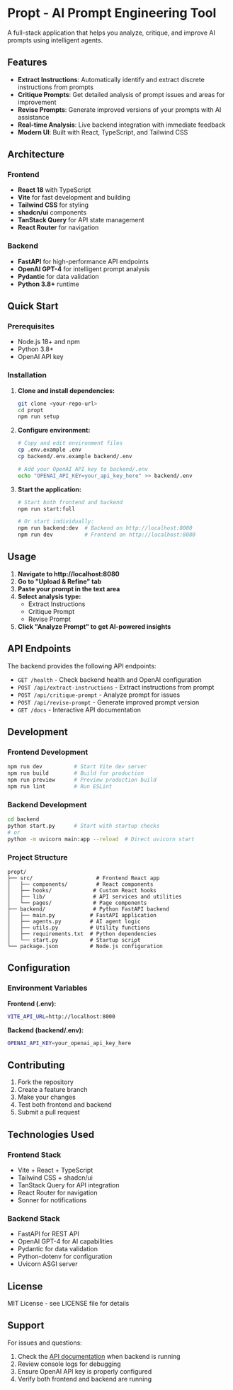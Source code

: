 # Propt - AI Prompt Engineering Tool

A full-stack application that helps you analyze, critique, and improve AI prompts using intelligent agents.

## Features

- **Extract Instructions**: Automatically identify and extract discrete instructions from prompts
- **Critique Prompts**: Get detailed analysis of prompt issues and areas for improvement  
- **Revise Prompts**: Generate improved versions of your prompts with AI assistance
- **Real-time Analysis**: Live backend integration with immediate feedback
- **Modern UI**: Built with React, TypeScript, and Tailwind CSS

## Architecture

### Frontend
- **React 18** with TypeScript
- **Vite** for fast development and building
- **Tailwind CSS** for styling
- **shadcn/ui** components
- **TanStack Query** for API state management
- **React Router** for navigation

### Backend
- **FastAPI** for high-performance API endpoints
- **OpenAI GPT-4** for intelligent prompt analysis
- **Pydantic** for data validation
- **Python 3.8+** runtime

## Quick Start

### Prerequisites
- Node.js 18+ and npm
- Python 3.8+
- OpenAI API key

### Installation

1. **Clone and install dependencies:**
   ```bash
   git clone <your-repo-url>
   cd propt
   npm run setup
   ```

2. **Configure environment:**
   ```bash
   # Copy and edit environment files
   cp .env.example .env
   cp backend/.env.example backend/.env
   
   # Add your OpenAI API key to backend/.env
   echo "OPENAI_API_KEY=your_api_key_here" >> backend/.env
   ```

3. **Start the application:**
   ```bash
   # Start both frontend and backend
   npm run start:full
   
   # Or start individually:
   npm run backend:dev  # Backend on http://localhost:8000
   npm run dev          # Frontend on http://localhost:8080
   ```

## Usage

1. **Navigate to http://localhost:8080**
2. **Go to "Upload & Refine" tab**
3. **Paste your prompt in the text area**
4. **Select analysis type:**
   - Extract Instructions
   - Critique Prompt  
   - Revise Prompt
5. **Click "Analyze Prompt" to get AI-powered insights**

## API Endpoints

The backend provides the following API endpoints:

- `GET /health` - Check backend health and OpenAI configuration
- `POST /api/extract-instructions` - Extract instructions from prompt
- `POST /api/critique-prompt` - Analyze prompt for issues
- `POST /api/revise-prompt` - Generate improved prompt version
- `GET /docs` - Interactive API documentation

## Development

### Frontend Development
```bash
npm run dev          # Start Vite dev server
npm run build        # Build for production
npm run preview      # Preview production build
npm run lint         # Run ESLint
```

### Backend Development
```bash
cd backend
python start.py      # Start with startup checks
# or
python -m uvicorn main:app --reload  # Direct uvicorn start
```

### Project Structure
```
propt/
├── src/                    # Frontend React app
│   ├── components/         # React components
│   ├── hooks/             # Custom React hooks
│   ├── lib/               # API services and utilities
│   └── pages/             # Page components
├── backend/               # Python FastAPI backend
│   ├── main.py           # FastAPI application
│   ├── agents.py         # AI agent logic
│   ├── utils.py          # Utility functions
│   ├── requirements.txt  # Python dependencies
│   └── start.py          # Startup script
└── package.json          # Node.js configuration
```

## Configuration

### Environment Variables

**Frontend (.env):**
```bash
VITE_API_URL=http://localhost:8000
```

**Backend (backend/.env):**
```bash
OPENAI_API_KEY=your_openai_api_key_here
```

## Contributing

1. Fork the repository
2. Create a feature branch
3. Make your changes
4. Test both frontend and backend
5. Submit a pull request

## Technologies Used

### Frontend Stack
- Vite + React + TypeScript
- Tailwind CSS + shadcn/ui
- TanStack Query for API integration
- React Router for navigation
- Sonner for notifications

### Backend Stack  
- FastAPI for REST API
- OpenAI GPT-4 for AI capabilities
- Pydantic for data validation
- Python-dotenv for configuration
- Uvicorn ASGI server

## License

MIT License - see LICENSE file for details

## Support

For issues and questions:
1. Check the [API documentation](http://localhost:8000/docs) when backend is running
2. Review console logs for debugging
3. Ensure OpenAI API key is properly configured
4. Verify both frontend and backend are running
